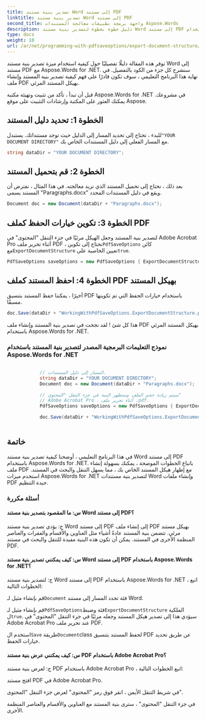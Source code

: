 ```yaml
---
title: تصدير بنية مستند Word إلى مستند PDF
linktitle: تصدير بنية مستند Word إلى مستند PDF
second_title: واجهة برمجة تطبيقات معالجة المستندات Aspose.Words
description: دليل خطوة بخطوة لتصدير بنية مستند Word إلى مستند PDF باستخدام Aspose.Words for .NET.
type: docs
weight: 10
url: /ar/net/programming-with-pdfsaveoptions/export-document-structure/
---
```


توفر هذه المقالة دليلًا تفصيليًا حول كيفية استخدام ميزة تصدير بنية مستند Word إلى مستند PDF مع Aspose.Words for .NET. سنشرح كل جزء من الكود بالتفصيل. في نهاية هذا البرنامج التعليمي ، سوف تكون قادرًا على فهم كيفية تصدير بنية المستند وإنشاء ملف PDF بهيكل المستند المرئي.

قبل أن تبدأ ، تأكد من تثبيت وتهيئة مكتبة Aspose.Words for .NET في مشروعك. يمكنك العثور على المكتبة وإرشادات التثبيت على موقع Aspose.

## الخطوة 1: تحديد دليل المستند

 للبدء ، تحتاج إلى تحديد المسار إلى الدليل حيث توجد مستنداتك. يستبدل`"YOUR DOCUMENT DIRECTORY"` مع المسار الفعلي إلى دليل المستندات الخاص بك.

```csharp
string dataDir = "YOUR DOCUMENT DIRECTORY";
```

## الخطوة 2: قم بتحميل المستند

بعد ذلك ، نحتاج إلى تحميل المستند الذي نريد معالجته. في هذا المثال ، نفترض أن المستند يسمى "Paragraphs.docx" ويقع في دليل المستندات المحدد.

```csharp
Document doc = new Document(dataDir + "Paragraphs.docx");
```

## الخطوة 3: تكوين خيارات الحفظ كملف PDF

 لتصدير بنية المستند وجعل الهيكل مرئيًا في جزء التنقل "المحتوى" في Adobe Acrobat Pro أثناء تحرير ملف PDF ، نحتاج إلى تكوين`PdfSaveOptions` كائن مع`ExportDocumentStructure` تعيين الخاصية على`true`.

```csharp
PdfSaveOptions saveOptions = new PdfSaveOptions { ExportDocumentStructure = true };
```

## الخطوة 4: احفظ المستند كملف PDF بهيكل المستند

أخيرًا ، يمكننا حفظ المستند بتنسيق PDF باستخدام خيارات الحفظ التي تم تكوينها مسبقًا.

```csharp
doc.Save(dataDir + "WorkingWithPdfSaveOptions.ExportDocumentStructure.pdf", saveOptions);
```

هذا كل شئ ! لقد نجحت في تصدير بنية المستند وإنشاء ملف PDF بهيكل المستند المرئي باستخدام Aspose.Words for .NET.

### نموذج التعليمات البرمجية المصدر لتصدير بنية المستند باستخدام Aspose.Words for .NET


```csharp

            // المسار إلى دليل المستندات.
			string dataDir = "YOUR DOCUMENT DIRECTORY";
            Document doc = new Document(dataDir + "Paragraphs.docx");

            // سيتم زيادة حجم الملف وستظهر البنية في جزء التنقل "المحتوى"
            // Adobe Acrobat Pro ، أثناء تحرير ملف .pdf.
            PdfSaveOptions saveOptions = new PdfSaveOptions { ExportDocumentStructure = true };

            doc.Save(dataDir + "WorkingWithPdfSaveOptions.ExportDocumentStructure.pdf", saveOptions);
        
```


## خاتمة

في هذا البرنامج التعليمي ، أوضحنا كيفية تصدير بنية مستند Word إلى مستند PDF باستخدام Aspose.Words for .NET. باتباع الخطوات الموضحة ، يمكنك بسهولة إنشاء ملف PDF مع إظهار هيكل المستند الخاص بك ، مما يسهل التنقل والبحث في المستند. استخدم ميزات Aspose.Words for .NET لتصدير بنية مستندات Word وإنشاء ملفات PDF جيدة التنظيم.

### أسئلة مكررة

#### س: ما المقصود بتصدير بنية مستند Word إلى مستند PDF؟
ج: يؤدي تصدير بنية مستند Word إلى مستند PDF إلى إنشاء ملف PDF بهيكل مستند مرئي. تتضمن بنية المستند عادةً أشياء مثل العناوين والأقسام والفقرات والعناصر المنظمة الأخرى في المستند. يمكن أن تكون هذه البنية مفيدة للتنقل والبحث في مستند PDF.

#### س: كيف يمكنني تصدير بنية مستند Word إلى مستند PDF باستخدام Aspose.Words for .NET؟
ج: لتصدير بنية مستند Word إلى مستند PDF باستخدام Aspose.Words for .NET ، اتبع الخطوات التالية:

 قم بإنشاء مثيل لـ`Document` فئة تحدد المسار إلى مستند Word.

 قم بإنشاء مثيل لـ`PdfSaveOptions`فئة وضبط`ExportDocumentStructure` الملكية ل`true`. سيؤدي هذا إلى تصدير هيكل المستند وجعله مرئيًا في جزء التنقل "المحتوى" في Adobe Acrobat Pro عند تحرير ملف PDF.

 استخدم ال`Save` طريقة`Document`class لحفظ المستند بتنسيق PDF عن طريق تحديد خيارات الحفظ.

#### س: كيف يمكنني عرض بنية مستند PDF باستخدام Adobe Acrobat Pro؟
ج: لعرض بنية مستند PDF باستخدام Adobe Acrobat Pro ، اتبع الخطوات التالية:

افتح مستند PDF في Adobe Acrobat Pro.

في شريط التنقل الأيمن ، انقر فوق رمز "المحتوى" لعرض جزء التنقل "المحتوى".

في جزء التنقل "المحتوى" ، سترى بنية المستند مع العناوين والأقسام والعناصر المنظمة الأخرى.